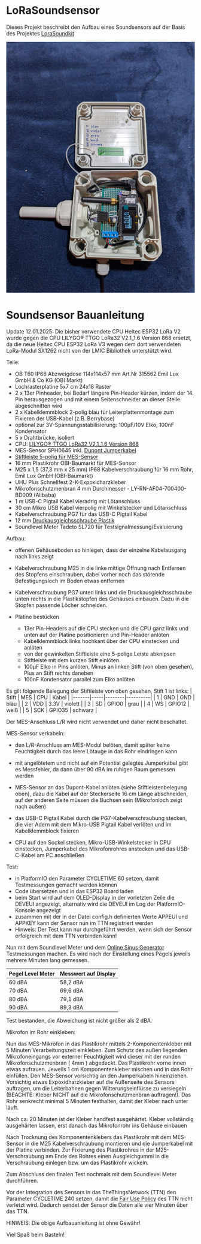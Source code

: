 # LoRaSoundsensor

Dieses Projekt beschreibt den Aufbau eines Soundsensors auf der Basis des Projektes [LoraSoundkit](https://github.com/meekm/LoRaSoundkit)

![alt text](https://github.com/CargoBikoMeter/LoRaSoundsensor/blob/main/AKIOT-Soundsensor-2025--002.jpeg)

Soundsensor Bauanleitung
========================
Update 12.01.2025: Die bisher verwendete CPU Heltec ESP32 LoRa V2 wurde gegen die CPU LILYGO® TTGO LoRa32 V2.1_1.6 Version 868 ersetzt, da die neue Heltec CPU ESP32 LoRa V3 wegen dem dort verwendeten LoRa-Modul SX1262 nicht von der LMIC Bibliothek unterstützt wird.

Teile:
- OB T60 IP66 Abzweigdose 114x114x57 mm Art.Nr 315562 Emil Lux GmbH & Co KG (OBI Markt)
- Lochrasterplatine 5x7 cm 24x18 Raster
- 2 x 13er Pinheader, bei Bedarf längere Pin-Header kürzen, indem der 14. Pin herausgezogen und mit einem Seitenschneider an dieser Stelle abgeschnitten wird
- 2 x Kabelklemmblock 2-polig blau für Leiterplattenmontage zum Fixieren der USB-Kabel (z.B. Berrybase)
- optional zur 3V-Spannungsstabilisierung: 100µF/10V Elko, 100nF Kondensator
- 5 x Drahtbrücke, isoliert
- CPU: [LILYGO® TTGO LoRa32 V2.1_1.6 Version 868](https://lilygo.cc/products/lora3)
- MES-Sensor SPH0645 inkl. [Dupont Jumperkabel](https://www.amazon.de/dp/B08218WSXH?psc=1&ref=ppx_yo2ov_dt_b_product_details)
- [Stiftleiste 5-polig für MES-Sensor](https://www.berrybase.de/stiftleiste-1x-40-polig-rm-2-54-gewinkelt)
- 16 mm Plastikrohr OBI-Baumarkt für MES-Sensor 
- M25 x 1,5 (37,3 mm x 25 mm) IP68 Kabelverschraubung für 16 mm Rohr, Emil Lux GmbH (OBI-Baumarkt)
- UHU Plus Schnellfest 2-K-Expoxidharzkleber
- Mikrofonschutzmenbran 4 mm Durchmesser - LY-RN-AF04-700400-BD009 (Alibaba)
- 1 m USB-C Pigtail Kabel vieradrig mit Lötanschluss
- 30 cm Mikro USB Kabel vierpolig mit Winkelstecker und Lötanschluss
- Kabelverschraubung PG7 für das USB-C Pigtail Kabel
- 12 mm [Druckausgleichsschraube Plastik](https://www.rst.eu/de/produkte/druckausgleichsloesungen/produkt/dae-pa-kunststoff/11087512-1.html?no_cache=1)
- Soundlevel Meter Tadeto SL720 für Testsignalmessung/Evaluierung

Aufbau:
- offenen Gehäuseboden so hinlegen, dass der einzelne Kabelausgang nach links zeigt
- Kabelverschraubung M25 in die linke mittige Öffnung nach Entfernen des Stopfens einschrauben, dabei vorher noch das störende Befestigungsloch im Boden etwas entfernen
- Kabelverschraubung PG7 unten links und die Druckausgleichsschraube unten rechts in die Plastikstopfen des Gehäuses einbauen. Dazu in die Stopfen passende Löcher schneiden.

- Platine bestücken
  - 13er Pin-Headers auf die CPU stecken und die CPU ganz links und unten auf der Platine positionieren und Pin-Header anlöten
  - Kabelklemmblock links hochkant über der CPU einstecken und anlöten
  - von der gewinkelten Stiftleiste eine 5-polige Leiste abknipsen
  - Stiftleiste mit dem kurzen Stift einlöten.
  - 100µF Elko in Pins anlöten, Minus an linken Stift (von oben gesehen), Plus an Stift rechts daneben
  - 100nF Kondensator parallel zum Elko anlöten

Es gilt folgende Belegung der Stiftleiste von oben gesehen, Stift 1 ist links:
| Stift | MES | CPU    |  Kabel   |
|-------|-----|--------|----------|
|   1   | GND | GND    |  blau    |
|   2   | VDD | 3.3V   |  violett |
|   3   | SD  | GPIO0  |  grau    | 
|   4   | WS  | GPIO12 |  weiß    |
|   5   | SCK | GPIO35 |  schwarz |


Der MES-Anschluss L/R wird nicht verwendet und daher nicht beschaltet.

MES-Sensor verkabeln: 
  - den L/R-Anschluss am MES-Modul belöten, damit später keine Feuchtigkeit durch das leere Lötauge in das Rohr eindringen kann
  - mit angelötetem und nicht auf ein Potential gelegtes Jumperkabel gibt es Messfehler, da dann über 90 dBA im ruhigen Raum gemessen werden
  - MES-Sensor an das Dupont-Kabel anlöten (siehe Stiftleistenbelegung oben), dazu die Kabel auf der Steckerseite 16 cm Länge abschneiden, auf der anderen Seite müssen die Buchsen sein (Mikrofonloch zeigt nach außen)

- das USB-C Pigtail Kabel durch die PG7-Kabelverschraubung stecken, die vier Adern mit dem Mikro-USB Pigtail Kabel verlöten und im Kabelklemmblock fixieren
- CPU auf den Sockel stecken, Mikro-USB-Winkelstecker in CPU einstecken, Jumperkabel des Mikrofonrohres anstecken und das USB-C-Kabel am PC anschließen

Test:
  - in PlatformIO den Parameter CYCLETIME 60 setzen, damit Testmessungen gemacht werden können
  - Code übersetzen und in das ESP32 Board laden
  - beim Start wird auf dem OLED-Display in der vorletzten Zeile die DEVEUI angezeigt, alternativ wird die DEVEUI im Log der PlatformIO-Konsole angezeigt
  - zusammen mit der in der Datei config.h definierten Werte APPEUI und APPKEY kann der Sensor nun im TTN registriert werden
  - Hinweis: Der Test kann nur durchgeführt werden, wenn sich der Sensor erfolgreich mit dem TTN verbinden kann!

Nun mit dem Soundlevel Meter und dem [Online Sinus Generator](https://onlinetonegenerator.com/) Testmessungen machen.
Es wird nach der Einstellung eines Pegels jeweils mehrere Minuten lang gemessen.

| Pegel Level Meter | Messwert auf Display |
|-------------------|----------------------|
|  60 dBA           |     58,2 dBA         |
|  70 dBA           |     69,6 dBA         |        
|  80 dBA           |     79,1 dBA         |
|  90 dBA           |     89,3 dBA         |

Test bestanden, die Abweichung ist nicht größer als 2 dBA.

Mikrofon im Rohr einkleben:

Nun das MES-Mikrofon in das Plastikrohr mittels 2-Komponentenkleber mit 5 Minuten Verarbeitungszeit einkleben. Zum Schutz des außen liegenden Mikrofoneingangs vor externer Feuchtigkeit wird dieser mit der runden Mikrofonschutzmenbran ( 4mm ) abgedeckt. Das Plastikrohr vorne innen etwas aufrauen. Jeweils 1 cm Komponentenkleber mischen und in das Rohr einfüllen. Den MES-Sensor vorsichtig an den Jumperkabeln hineinziehen. Vorsichtig etwas Expoxidharzkleber auf die Außenseite des Sensors auftragen, um die Leiterbahnen gegen Witterungseinflüsse zu versiegeln (BEACHTE: Kleber NICHT auf die Mikrofonschutzmenbran auftragen!). Das Rohr senkrecht minimal 5 Minuten festhalten, damit der Kleber nach unter läuft. 

Nach ca. 20 Minuten ist der Kleber handfest ausgehärtet. Kleber vollständig ausgehärten lassen, erst danach das Mikrofonrohr ins Gehäuse einbauen
  
Nach Trocknung des Komponentenklebers das Plastikrohr mit dem MES-Sensor in die M25 Kabelverschraubung montieren und die Jumperkabel mit der Platine verbinden. Zur Fixierung des Plastikrohres in der M25-Verschraubung am Ende des Rohres einen Ausgleichgummi in die Verschraubung einlegen bzw. um das Plastikrohr wickeln.

Zum Abschluss den finalen Test nochmals mit dem Soundlevel Meter durchführen.

Vor der Integration des Sensors in das TheThingsNetwork (TTN) den Parameter CYCLETIME 240 setzen, damit die [Fair Use Policy](https://www.thethingsnetwork.org/forum/t/fair-use-policy-explained/1300) des TTN nicht verletzt wird. Dadurch sendet der Sensor die Daten alle vier Minuten über das TTN. 

HINWEIS: Die obige Aufbauanleitung ist ohne Gewähr!

Viel Spaß beim Basteln!

